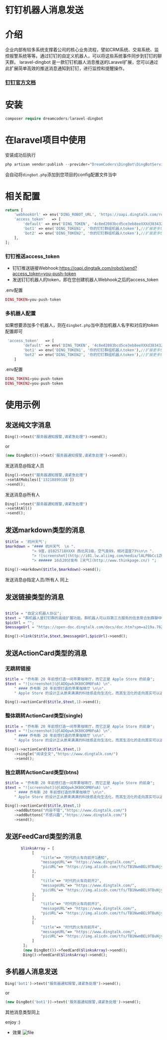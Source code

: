 # 钉钉机器人消息发送




# 介绍
企业内部有较多系统支撑着公司的核心业务流程，譬如CRM系统、交易系统、监控报警系统等等。通过钉钉的自定义机器人，可以将这些系统事件同步到钉钉的聊天群。
laravel-dingbot 是一款钉钉机器人消息推送的Laravel扩展，您可以通过此扩展简单高效的推送消息通知到钉钉，进行监控和提醒操作。

### [钉钉官方文档](https://open.dingtalk.com/document/robots/custom-robot-access)

# 安装

```php
composer require dreamcoders/laravel-dingbot
```

# 在laravel项目中使用

安装成功后执行
```php
php artisan vendor:publish --provider="DreamCoders\DingBot\DingBotServiceProvider"
```
会自动将`dingbot.php`添加到您项目的config配置文件当中

# 相关配置

```php
return [
    'webhookUrl' => env('DING_ROBOT_URL', 'https://oapi.dingtalk.com/robot/send'),
    'access_token'   => [
        'default' => env('DING_TOKEN', '4c8ed2083bcd5ce3eb8eeXXXd38343211900ea29ef7bbef9156ad0892'),// 默认
        'bot1' => env('DING_TOKEN1', '你的钉钉群组机器人token'),//扩展更多token
        'bot2' => env('DING_TOKEN2', '你的钉钉群组机器人token'),//扩展更多token
    ],
];

```


### 钉钉推送access_token
- 钉钉推送链接Webhook:https://oapi.dingtalk.com/robot/send?access_token=you-push-token
- 发送钉钉机器人的token，即在您创建机器人Webhook之后的access_token

.env配置
```php
DING_TOKEN=you-push-token
```


### 多机器人配置
如果想要添加多个机器人，则在`dingbot.php`当中添加机器人名字和对应的token配置即可

```php
 'access_token'   => [
        'default' => env('DING_TOKEN', '4c8ed2083bcd5ce3eb8eeXXXd38343211900ea29ef7bbef9156ad0892'),// 默认
        'bot1' => env('DING_TOKEN1', '你的钉钉群组机器人token'),//扩展更多token
        'bot2' => env('DING_TOKEN2', '你的钉钉群组机器人token'),//扩展更多token
    ]
```

.env配置
```php
DING_TOKEN1=you-push-token
DING_TOKEN2=you-push-token
```


# 使用示例

## 发送纯文字消息
```php
Ding()->text("服务器通知报警,请紧急处理")->send();
```
or
```php
(new DingBot())->text('服务器通知报警,请紧急处理')->send();
```

发送消息@指定人员
```php
Ding()->text("服务器通知报警,请紧急处理")
->setAtMobiles(['13218899188'])
->send();
```
发送消息@所有人
```php
Ding()->text("服务器通知报警,请紧急处理")
->setAtAll()
->send();
```


## 发送markdown类型的消息

```php
$title = '杭州天气';
$markdown = "#### 杭州天气  \n ".
            "> 9度，@1825718XXXX 西北风1级，空气良89，相对温度73%\n\n ".
            "> ![screenshot](http://i01.lw.aliimg.com/media/lALPBbCc1ZhJGIvNAkzNBLA_1200_588.png)\n".
            "> ###### 10点20分发布 [天气](http://www.thinkpage.cn/) ";
            
Ding()->markdown($title,$markdown)->send();
```
发送消息@指定人员/所有人 同上


## 发送链接类型的消息

```php
 
$title = "自定义机器人协议";
$text = "群机器人是钉钉群的高级扩展功能。群机器人可以将第三方服务的信息聚合到群聊中，实现自动化的信息同步。例如：通过聚合GitHub，GitLab等源码管理服务，实现源码更新同步；通过聚合Trello，JIRA等项目协调服务，实现项目信息同步。不仅如此，群机器人支持Webhook协议的自定义接入，支持更多可能性，例如：你可将运维报警提醒通过自定义机器人聚合到钉钉群。";
$picUrl = "";
$messageUrl = "https://open-doc.dingtalk.com/docs/doc.htm?spm=a219a.7629140.0.0.Rqyvqo&treeId=257&articleId=105735&docType=1";

Ding()->link($title,$text,$messageUrl,$picUrl)->send();
```


## 发送ActionCard类型的消息

### 无跳转链接
```php
$title = "乔布斯 20 年前想打造一间苹果咖啡厅，而它正是 Apple Store 的前身";
$text = "![screenshot](@lADOpwk3K80C0M0FoA) \n".
    " #### 乔布斯 20 年前想打造的苹果咖啡厅 \n\n".
    " Apple Store 的设计正从原来满满的科技感走向生活化，而其生活化的走向其实可以追溯到 20 年前苹果一个建立咖啡馆的计划";

Ding()->actionCard($title,$text,1)->send();
```


### 整体跳转ActionCard类型(single)
```php
$title = "乔布斯 20 年前想打造一间苹果咖啡厅，而它正是 Apple Store 的前身";
$text = "![screenshot](@lADOpwk3K80C0M0FoA) \n".
    " #### 乔布斯 20 年前想打造的苹果咖啡厅 \n\n".
    " Apple Store 的设计正从原来满满的科技感走向生活化，而其生活化的走向其实可以追溯到 20 年前苹果一个建立咖啡馆的计划";

Ding()->actionCard($title,$text,1)
    ->single("阅读全文","https://www.dingtalk.com/")
    ->send();
```
### 独立跳转ActionCard类型(btns)

```php
$title = "乔布斯 20 年前想打造一间苹果咖啡厅，而它正是 Apple Store 的前身";
$text = "![screenshot](@lADOpwk3K80C0M0FoA) \n".
    " #### 乔布斯 20 年前想打造的苹果咖啡厅 \n\n".
    " Apple Store 的设计正从原来满满的科技感走向生活化，而其生活化的走向其实可以追溯到 20 年前苹果一个建立咖啡馆的计划";

Ding()->actionCard($title,$text,1)
    ->addButtons("内容不错","https://www.dingtalk.com/")
    ->addButtons("不感兴趣","https://www.dingtalk.com/")
    ->send();
```

## 发送FeedCard类型的消息

```php
       $linksArray = [
            [
                "title"=> "时代的火车向前开1通知",
                "messageURL"=> "https://www.dingtalk.com/",
                "picURL"=> "https://img.alicdn.com/tfs/TB1NwmBEL9TBuNjy1zbXXXpepXa-2400-1218.png"
            ],
            [
                "title"=> "时代的火车向前开2",
                "messageURL"=> "https://www.dingtalk.com/",
                "picURL"=> "https://img.alicdn.com/tfs/TB1NwmBEL9TBuNjy1zbXXXpepXa-2400-1218.png"
            ],
            [
                "title"=> "时代的火车向前开3",
                "messageURL"=> "https://www.dingtalk.com/",
                "picURL"=> "https://img.alicdn.com/tfs/TB1NwmBEL9TBuNjy1zbXXXpepXa-2400-1218.png"
            ],
            [
                "title"=> "时代的火车向前开4",
                "messageURL"=> "https://www.dingtalk.com/",
                "picURL"=> "https://img.alicdn.com/tfs/TB1NwmBEL9TBuNjy1zbXXXpepXa-2400-1218.png"
            ]
        ];
        (new DingBot())->feedCard($linksArray)->send();
        Ding()->feedCard($linksArray)->send();
```
## 多机器人消息发送

```php
Ding('bot1')->text("服务器通知报警,请紧急处理")->send();
```
or
```php
(new DingBot('bot1'))->text('服务器通知报警,请紧急处理')->send();
```
其他消息类型同上

enjoy :)


- 效果
![file](https://lccdn.phphub.org/uploads/images/201805/23/6932/q3nLCOPbRj.png?imageView2/2/w/1240/h/0)



